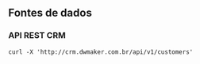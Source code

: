 ## Fontes de dados
### API REST CRM 
```Shell
curl -X 'http://crm.dwmaker.com.br/api/v1/customers'
```